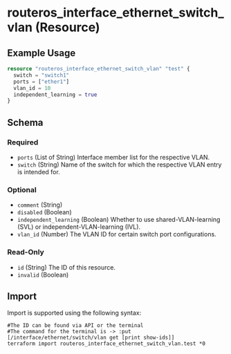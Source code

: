 # routeros_interface_ethernet_switch_vlan (Resource)


## Example Usage
```terraform
resource "routeros_interface_ethernet_switch_vlan" "test" {
  switch = "switch1"
  ports = ["ether1"]
  vlan_id = 10
  independent_learning = true
}
```

<!-- schema generated by tfplugindocs -->
## Schema

### Required

- `ports` (List of String) Interface member list for the respective VLAN.
- `switch` (String) Name of the switch for which the respective VLAN entry is intended for.

### Optional

- `comment` (String)
- `disabled` (Boolean)
- `independent_learning` (Boolean) Whether to use shared-VLAN-learning (SVL) or independent-VLAN-learning (IVL).
- `vlan_id` (Number) The VLAN ID for certain switch port configurations.

### Read-Only

- `id` (String) The ID of this resource.
- `invalid` (Boolean)

## Import
Import is supported using the following syntax:
```shell
#The ID can be found via API or the terminal
#The command for the terminal is -> :put [/interface/ethernet/switch/vlan get [print show-ids]]
terraform import routeros_interface_ethernet_switch_vlan.test *0
```
